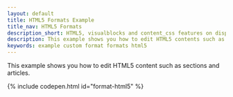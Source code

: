 ```yaml
---
layout: default
title: HTML5 Formats Example
title_nav: HTML5 Formats
description_short: HTML5, visualblocks and content_css features on display.
description: This example shows you how to edit HTML5 contents such as sections and articles. It also highlights use of visualblocks and content_css options.
keywords: example custom format formats html5
---
```


This example shows you how to edit HTML5 content such as sections and articles.

{% include codepen.html id="format-html5" %}
